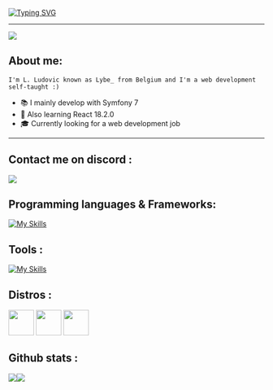 [![Typing SVG](https://readme-typing-svg.demolab.com?font=Courgette&size=30&pause=1000&color=F7F7F7&random=false&width=435&lines=Hi+there+%2C+I'm+Lybe_+%F0%9F%A4%94)](https://git.io/typing-svg)

---

<img src="https://wallpaperaccess.com/full/6604090.gif">

## About me:

`I'm L. Ludovic known as Lybe_ from Belgium and I'm a web development self-taught :)`  
- 📚 I mainly develop with Symfony 7  
- 🎯 Also learning React 18.2.0  
- 🎓 Currently looking for a web development job  

---

## Contact me on discord :
<img src="https://discord.c99.nl/widget/theme-3/272039778206089224.png">

## Programming languages & Frameworks:
[![My Skills](https://skillicons.dev/icons?i=html,css,sass,js,nodejs,react,php,symfony)](https://skillicons.dev)

## Tools :
[![My Skills](https://skillicons.dev/icons?i=vscode,visualstudio,mysql)](https://skillicons.dev)

## Distros :
<p>
<img src="https://upload.wikimedia.org/wikipedia/commons/3/35/Tux.svg" height=50px width=50px>
<img src="https://cdn.jsdelivr.net/gh/devicons/devicon/icons/debian/debian-original.svg" height=50px width=50px>
<img src="https://cdn.jsdelivr.net/gh/devicons/devicon/icons/windows8/windows8-original.svg" height=50px width=50px>
</p>

## Github stats :
<div style="display: flex";>
  <a href="https://github.com/anuraghazra/github-readme-stats/blob/master/docs/readme_fr.md#personnalisation">
    <img src="https://github-readme-stats.vercel.app/api?username=lybe-source&theme=tokyonight&show_icons=true&count_private=true&include_all_commits=true&hide_rank=true&hide=prs,issues,contribs" />
  </a>
  <a href="https://github.com/anuraghazra/github-readme-stats/blob/master/docs/readme_fr.md#personnalisation">
    <img src="https://github-readme-stats.vercel.app/api/top-langs/?username=lybe-source&layout=compact&theme=tokyonight" />
  </a>
</div>
<!--
![Les Stats GitHub de Lybe_](https://github-readme-stats.vercel.app/api?username=lybe-source&theme=tokyonight&show_icons=true&count_private=true&include_all_commits=true)
[![Carte ReadMe](https://github-readme-stats.vercel.app/api/pin/?username=lybe-source&repo=lybe-source&show_owner=true&theme=tokyonight)](https://github.com/anuraghazra/github-readme-stats)
[![Top Langs](https://github-readme-stats.vercel.app/api/top-langs/?username=lybe-source&layout=compact&theme=tokyonight)](https://github.com/anuraghazra/github-readme-stats)
-->
